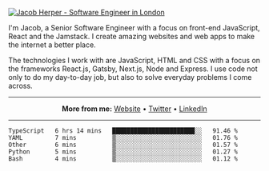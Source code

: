 [![Jacob Herper - Software Engineer in London](https://res.cloudinary.com/jacobherper/image/upload/v1595605963/github_banner.png)](https://herper.io/)

I'm Jacob, a Senior Software Engineer with a focus on front-end JavaScript, React and the Jamstack. I create amazing websites and web apps to make the internet a better place.

The technologies I work with are JavaScript, HTML and CSS with a focus on the frameworks React.js, Gatsby, Next.js, Node and Express. I use code not only to do my day-to-day job, but also to solve everyday problems I come across.

-----

<p align="center">
  <strong>More from me:</strong> 
  <a href="https://herper.io">Website</a> •
  <a href="https://twitter.com/intent/follow?screen_name=jakeherp&tw_p=followbutton">Twitter</a> •
  <a href="https://www.linkedin.com/in/jacobherper/">LinkedIn</a>
</p>

-----

<!--START_SECTION:waka-->
```text
TypeScript   6 hrs 14 mins   ███████████████████████░░   91.46 % 
YAML         7 mins          ▒░░░░░░░░░░░░░░░░░░░░░░░░   01.76 % 
Other        6 mins          ▒░░░░░░░░░░░░░░░░░░░░░░░░   01.57 % 
Python       5 mins          ▒░░░░░░░░░░░░░░░░░░░░░░░░   01.27 % 
Bash         4 mins          ▒░░░░░░░░░░░░░░░░░░░░░░░░   01.12 % 
```
<!--END_SECTION:waka-->
